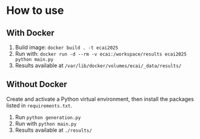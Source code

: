 # How to use

## With Docker
1. Build image: `docker build . -t ecai2025`
2. Run with: `docker run -d --rm -v ecai:/workspace/results ecai2025 python main.py`
3. Results available at `/var/lib/docker/volumes/ecai/_data/results/`

## Without Docker
Create and activate a Python virtual environment, then install the packages listed in `requirements.txt`. 
1. Run `python generation.py`
2. Run with `python main.py`
3. Results available at `./results/`
